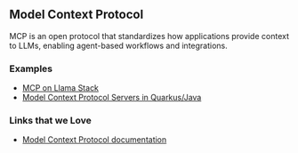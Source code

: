 ## Model Context Protocol

MCP is an open protocol that standardizes how applications provide context to LLMs, enabling agent-based workflows and integrations.

### Examples

- [MCP on Llama Stack](https://github.com/deewhyweb/mcp-on-llama-stack/)
- [Model Context Protocol Servers in Quarkus/Java](https://github.com/quarkiverse/quarkus-mcp-servers)

### Links that we Love

- [Model Context Protocol documentation](https://modelcontextprotocol.io/introduction)